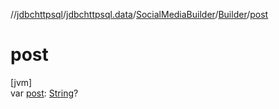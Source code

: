 //[jdbchttpsql](../../../../index.md)/[jdbchttpsql.data](../../index.md)/[SocialMediaBuilder](../index.md)/[Builder](index.md)/[post](post.md)

# post

[jvm]\
var [post](post.md): [String](https://kotlinlang.org/api/latest/jvm/stdlib/kotlin/-string/index.html)?
